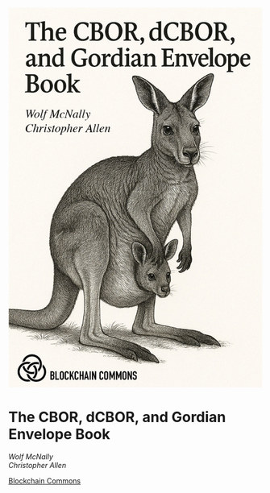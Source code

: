 ![Cover Art](images/cover.jpg)

# The CBOR, dCBOR, and Gordian Envelope Book

*Wolf McNally*\
*Christopher Allen*

[Blockchain Commons](https://www.blockchaincommons.com/)
